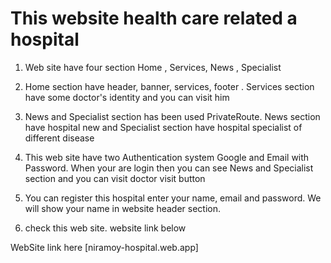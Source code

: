 # This website health care related a hospital

1. Web site have four section Home , Services, News , Specialist

2. Home section have header, banner, services, footer . Services section have some doctor's identity and you can visit him

3. News and Specialist section has been used PrivateRoute. News section have hospital new and Specialist section have hospital specialist of different disease

4. This web site have two Authentication system Google and Email with Password. When your are login then you can see News and Specialist section and you can visit doctor visit button

5. You can register this hospital enter your name, email and password. We will show your name in website header section.

6. check this web site. website link below 

WebSite link here [niramoy-hospital.web.app]
